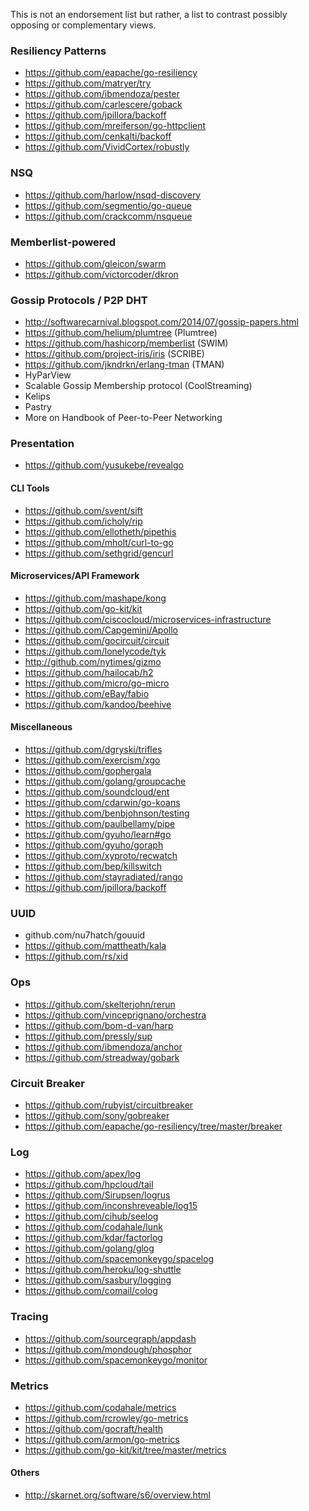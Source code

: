 This is not an endorsement list but rather, a list to contrast possibly opposing or complementary views.

### Resiliency Patterns

- https://github.com/eapache/go-resiliency
- https://github.com/matryer/try
- https://github.com/ibmendoza/pester
- https://github.com/carlescere/goback
- https://github.com/jpillora/backoff
- https://github.com/mreiferson/go-httpclient
- https://github.com/cenkalti/backoff
- https://github.com/VividCortex/robustly

### NSQ

- https://github.com/harlow/nsqd-discovery
- https://github.com/segmentio/go-queue
- https://github.com/crackcomm/nsqueue

### Memberlist-powered

- https://github.com/gleicon/swarm
- https://github.com/victorcoder/dkron

### Gossip Protocols / P2P DHT

- http://softwarecarnival.blogspot.com/2014/07/gossip-papers.html
- https://github.com/helium/plumtree (Plumtree)
- https://github.com/hashicorp/memberlist (SWIM)
- https://github.com/project-iris/iris (SCRIBE)
- https://github.com/jkndrkn/erlang-tman (TMAN)
- HyParView
- Scalable Gossip Membership protocol (CoolStreaming)
- Kelips
- Pastry
- More on Handbook of Peer-to-Peer Networking

### Presentation

- https://github.com/yusukebe/revealgo


#### CLI Tools

- https://github.com/svent/sift
- https://github.com/icholy/rip
- https://github.com/ellotheth/pipethis
- https://github.com/mholt/curl-to-go
- https://github.com/sethgrid/gencurl

#### Microservices/API Framework

- https://github.com/mashape/kong
- https://github.com/go-kit/kit
- https://github.com/ciscocloud/microservices-infrastructure
- https://github.com/Capgemini/Apollo
- https://github.com/gocircuit/circuit
- https://github.com/lonelycode/tyk
- http://github.com/nytimes/gizmo
- https://github.com/hailocab/h2
- https://github.com/micro/go-micro
- https://github.com/eBay/fabio
- https://github.com/kandoo/beehive

#### Miscellaneous

- https://github.com/dgryski/trifles
- https://github.com/exercism/xgo
- https://github.com/gophergala
- https://github.com/golang/groupcache
- https://github.com/soundcloud/ent
- https://github.com/cdarwin/go-koans
- https://github.com/benbjohnson/testing
- https://github.com/paulbellamy/pipe
- https://github.com/gyuho/learn#go
- https://github.com/gyuho/goraph
- https://github.com/xyproto/recwatch
- https://github.com/bep/killswitch
- https://github.com/stayradiated/rango
- https://github.com/jpillora/backoff

### UUID

- github.com/nu7hatch/gouuid
- https://github.com/mattheath/kala
- https://github.com/rs/xid

### Ops

- https://github.com/skelterjohn/rerun
- https://github.com/vinceprignano/orchestra
- https://github.com/bom-d-van/harp
- https://github.com/pressly/sup
- https://github.com/ibmendoza/anchor
- https://github.com/streadway/gobark

### Circuit Breaker

- https://github.com/rubyist/circuitbreaker
- https://github.com/sony/gobreaker
- https://github.com/eapache/go-resiliency/tree/master/breaker

### Log 

- https://github.com/apex/log
- https://github.com/hpcloud/tail
- https://github.com/Sirupsen/logrus
- https://github.com/inconshreveable/log15
- https://github.com/cihub/seelog
- https://github.com/codahale/lunk
- https://github.com/kdar/factorlog
- https://github.com/golang/glog
- https://github.com/spacemonkeygo/spacelog
- https://github.com/heroku/log-shuttle
- https://github.com/sasbury/logging
- https://github.com/comail/colog

### Tracing

- https://github.com/sourcegraph/appdash
- https://github.com/mondough/phosphor
- https://github.com/spacemonkeygo/monitor

### Metrics

- https://github.com/codahale/metrics
- https://github.com/rcrowley/go-metrics
- https://github.com/gocraft/health
- https://github.com/armon/go-metrics
- https://github.com/go-kit/kit/tree/master/metrics

#### Others

- http://skarnet.org/software/s6/overview.html
